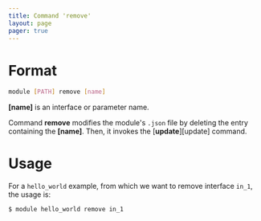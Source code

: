 ```yaml
---
title: Command 'remove'
layout: page 
pager: true
---
```


Format
======

```.bash
module [PATH] remove [name]
```

__\[name\]__ is an interface or parameter name.

Command __remove__ modifies the module's `.json` file by deleting the entry containing the __\[name\]__. Then, it invokes the [__update__][update] command. 


Usage
=====

For a `hello_world` example, from which we want to remove interface `in_1`, the usage is:

```.bash
$ module hello_world remove in_1
```

